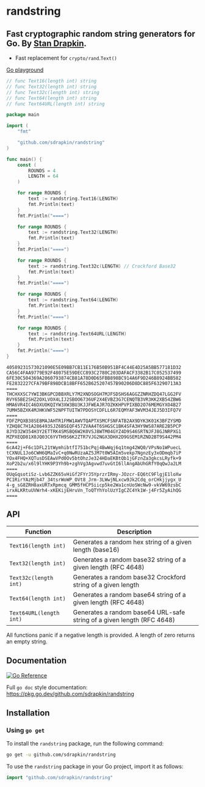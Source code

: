 # randstring
## Fast cryptographic random string generators for Go. By [Stan Drapkin](https://github.com/sdrapkin/).
* Fast replacement for `crypto/rand`.`Text()`

[Go playground](https://go.dev/play/p/QocRnDsoWUM)

```go
// func Text16(length int) string
// func Text32(length int) string
// func Text32c(length int) string
// func Text64(length int) string
// func Text64URL(length int) string

package main

import (
	"fmt"

	"github.com/sdrapkin/randstring"
)

func main() {
	const (
		ROUNDS = 4
		LENGTH = 64
	)

	for range ROUNDS {
		text := randstring.Text16(LENGTH)
		fmt.Println(text)
	}
	fmt.Println("====")

	for range ROUNDS {
		text := randstring.Text32(LENGTH)
		fmt.Println(text)
	}
	fmt.Println("====")

	for range ROUNDS {
		text := randstring.Text32c(LENGTH) // Crockford Base32
		fmt.Println(text)
	}
	fmt.Println("====")

	for range ROUNDS {
		text := randstring.Text64(LENGTH)
		fmt.Println(text)
	}
	fmt.Println("====")

	for range ROUNDS {
		text := randstring.Text64URL(LENGTH)
		fmt.Println(text)
	}
	fmt.Println("====")
}
```
```
40589231573021090E5E09BB7CB11E176B50B951BF4C44E4D25A5BB577181D32
CA56C4FAA9779E92F48075E59DECC893C2780C203DAFACF3382B17C052537499
6FE30C504369A2060793874CB81A78D0D65FBB898BC914A6F9D246B8924BB582
FE2832227CFA79BF898DCB18BFF652B625207457B90206D8DC885F63290713A3
====
THCHXXSC7YWI3BKGPCDBBXRLY7M2XNDSOGH7MJFSDSHS6AGGZZNRHZDQ47LGG2FV
RVY65BE2SHZ2OXLVOX4LIJ2SBOO6736UF2X4EVBZ3G7CENQTB3VR3KK2XB54ZBW6
HMA6VR4IC46DXUOKQIYW3XW3BU3KJJFWEAJR7OZKKHPVPIXBD2O76MEMGYXO4B27
7UMH5BZXK4MJHKVWF52NPFTUITW7PDOSYCDFLL6R7EQMYAF3WVM34JEJ5D3IFQ7V
====
FDFZPQXB38SE8MAJAHTR1FMW1AWVTQAPTXSMCFSNFATB2AX9DYK3K01K3BFZYSMD
YZHQ8C7H1A286493SJZ6BSEQF457ZVAA4T6SHGSC1BK4SFA3HY9WS87ARE2B5PCP
8JYD32W354H3Y2ETTRK4SMSBQ6W2K0VSJ8WTM04GYZ4D9S46SRTNJFJ8GJNRPXG1
MZPXEQD81X0JQ03C6YVTH9S6K2ZTR7VJG2NGX3DHX2D9GSEM1RZND2BT9S442PM4
====
6cA42j+F6c1DFL21tWymhibtfI751bcPqj4BwWqj6q1tmg42WQ0/VPsNo1WPuecL
tCXNUL1Jo6CWH6QMaIvC+q0NwRUzaAZ5JM7t0W5AIm5vekp7NgnzEy3xODmqb7iP
YOx4FHQ+XQTusDSEAwVPd0Ov5btOhzJe324HDaEKBtQb1jGFznZa3gkcsLRyfk+9
XoP2b2u/x6l9lYHK9P3Yh9b+zghVg3Agvwd7uvGtI6llAngAbUhGRfY0qQwJa2LM
====
OUqGqsotiSz-Lvb6ZZK65vHiGf2FYrJ5YprzrIRmy-JOzcr-EQ6tC9FlgjE1loXw
PC1RirYAzMjb47_34tsrWoWP_OVt8_Jrm-3LWwjNLxcw9Jk2Cdq_orCHkjjygx_U
4-g_sG8ZRH8axURTxRpmcq_GMM5fHCP5iicp5ke2Wa1cnUoSWcNw9-vkVW69zsbC
irxALKRtuUVWrh4-xKEKijEHruVn_ToQTYhYolUzYIgCZC4Yk1W-j4Fr5ZyAihQG
====
```
## API

| Function                | Description |
|---|---|
| `Text16(length int)`    | Generates a random hex string of a given length (base16)               |
| `Text32(length int)`    | Generates a random base32 string of a given length (RFC 4648)          |
| `Text32c(length int)`   | Generates a random base32 Crockford string of a given length           |
| `Text64(length int)`    | Generates a random base64 string of a given length (RFC 4648)          |
| `Text64URL(length int)` | Generates a random base64 URL-safe string of a given length (RFC 4648) |

All functions panic if a negative length is provided. A length of zero returns an empty string.

## Documentation
 [![Go Reference](https://pkg.go.dev/badge/github.com/sdrapkin/randstring.svg)](https://pkg.go.dev/github.com/sdrapkin/randstring)

Full `go doc` style documentation: https://pkg.go.dev/github.com/sdrapkin/randstring

## Installation
### Using `go get`

To install the `randstring` package, run the following command:

```sh
go get -u github.com/sdrapkin/randstring
```

To use the `randstring` package in your Go project, import it as follows:

```go
import "github.com/sdrapkin/randstring"
```
